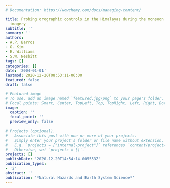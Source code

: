 ```yaml
---
# Documentation: https://wowchemy.com/docs/managing-content/

title: Probing orographic controls in the Himalayas during the monsoon using satellite
  imagery
subtitle: ''
summary: ''
authors:
- A.P. Barros
- G. Kim
- E. Williams
- S.W. Nesbitt
tags: []
categories: []
date: '2004-01-01'
lastmod: 2020-12-20T08:53:11-06:00
featured: false
draft: false

# Featured image
# To use, add an image named `featured.jpg/png` to your page's folder.
# Focal points: Smart, Center, TopLeft, Top, TopRight, Left, Right, BottomLeft, Bottom, BottomRight.
image:
  caption: ''
  focal_point: ''
  preview_only: false

# Projects (optional).
#   Associate this post with one or more of your projects.
#   Simply enter your project's folder or file name without extension.
#   E.g. `projects = ["internal-project"]` references `content/project/deep-learning/index.md`.
#   Otherwise, set `projects = []`.
projects: []
publishDate: '2020-12-20T14:54:14.005553Z'
publication_types:
- '2'
abstract: ''
publication: '*Natural Hazards and Earth System Science*'
---
```

